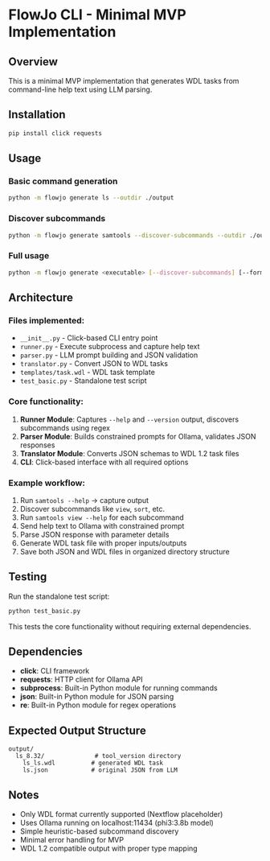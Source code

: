 # FlowJo CLI - Minimal MVP Implementation

## Overview
This is a minimal MVP implementation that generates WDL tasks from command-line help text using LLM parsing.

## Installation
```bash
pip install click requests
```

## Usage

### Basic command generation
```bash
python -m flowjo generate ls --outdir ./output
```

### Discover subcommands
```bash  
python -m flowjo generate samtools --discover-subcommands --outdir ./output
```

### Full usage
```bash
python -m flowjo generate <executable> [--discover-subcommands] [--format wdl] [--outdir DIR] [--skip-validation]
```

## Architecture

### Files implemented:
- `__init__.py` - Click-based CLI entry point
- `runner.py` - Execute subprocess and capture help text
- `parser.py` - LLM prompt building and JSON validation
- `translator.py` - Convert JSON to WDL tasks
- `templates/task.wdl` - WDL task template
- `test_basic.py` - Standalone test script

### Core functionality:
1. **Runner Module**: Captures `--help` and `--version` output, discovers subcommands using regex
2. **Parser Module**: Builds constrained prompts for Ollama, validates JSON responses
3. **Translator Module**: Converts JSON schemas to WDL 1.2 task files
4. **CLI**: Click-based interface with all required options

### Example workflow:
1. Run `samtools --help` → capture output
2. Discover subcommands like `view`, `sort`, etc.
3. Run `samtools view --help` for each subcommand
4. Send help text to Ollama with constrained prompt
5. Parse JSON response with parameter details
6. Generate WDL task file with proper inputs/outputs
7. Save both JSON and WDL files in organized directory structure

## Testing
Run the standalone test script:
```bash
python test_basic.py
```

This tests the core functionality without requiring external dependencies.

## Dependencies
- **click**: CLI framework
- **requests**: HTTP client for Ollama API
- **subprocess**: Built-in Python module for running commands
- **json**: Built-in Python module for JSON parsing
- **re**: Built-in Python module for regex operations

## Expected Output Structure
```
output/
  ls_8.32/              # tool_version directory
    ls_ls.wdl          # generated WDL task
    ls.json            # original JSON from LLM
```

## Notes
- Only WDL format currently supported (Nextflow placeholder)
- Uses Ollama running on localhost:11434 (phi3:3.8b model)
- Simple heuristic-based subcommand discovery
- Minimal error handling for MVP
- WDL 1.2 compatible output with proper type mapping